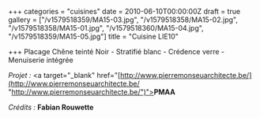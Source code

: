 +++
categories = "cuisines"
date = 2010-06-10T00:00:00Z
draft = true
gallery = ["/v1579518359/MA15-03.jpg", "/v1579518358/MA15-02.jpg", "/v1579518358/MA15-01.jpg", "/v1579518360/MA15-04.jpg", "/v1579518359/MA15-05.jpg"]
title = "Cuisine LIE10"

+++
Placage Chêne teinté Noir - Stratifié blanc - Crédence verre - Menuiserie intégrée

_Projet :_ <a target="_blank" href="[http://www.pierremonseuarchitecte.be/](http://www.pierremonseuarchitecte.be/ "http://www.pierremonseuarchitecte.be/")"><strong>PMAA</strong></a>

_Crédits :_ **Fabian Rouwette**